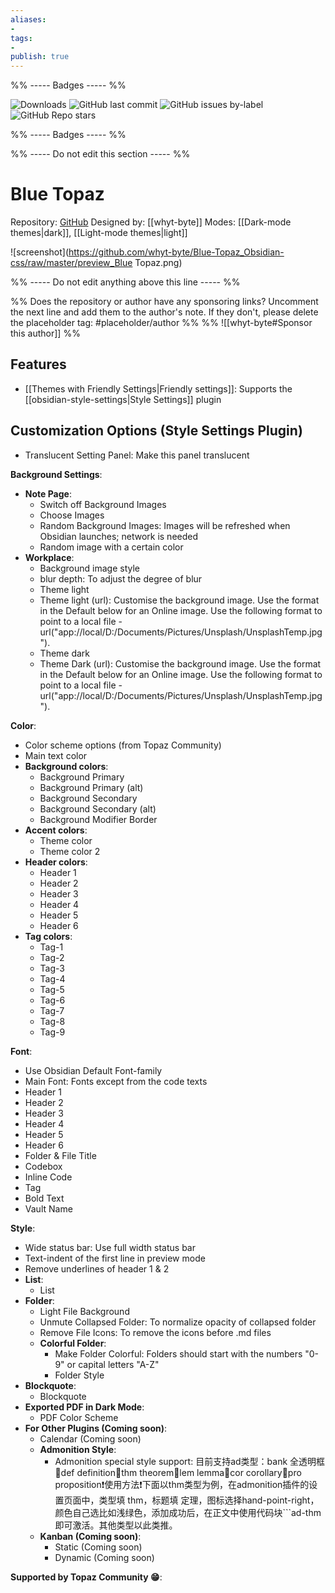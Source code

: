 ```yaml
---
aliases:
- 
tags: 
- 
publish: true
---
```


%% ----- Badges ----- %%

![Downloads](https://img.shields.io/badge/downloads-12380-573E7A?style=for-the-badge&logo=)
![GitHub last commit](https://img.shields.io/github/last-commit/whyt-byte/Blue-Topaz_Obsidian-css?color=573E7A&label=last%20update&logo=github&style=for-the-badge)
![GitHub issues by-label](https://img.shields.io/github/issues/whyt-byte/Blue-Topaz_Obsidian-css/help%20wanted?color=573E7A&logo=github&style=for-the-badge) 
![GitHub Repo stars](https://img.shields.io/github/stars/whyt-byte/Blue-Topaz_Obsidian-css?color=573E7A&logo=github&style=for-the-badge)

%% ----- Badges ----- %%

%% ----- Do not edit this section ----- %%

# Blue Topaz

Repository: [GitHub](https://github.com/whyt-byte/Blue-Topaz_Obsidian-css)
Designed by: [[whyt-byte]]
Modes: [[Dark-mode themes|dark]], [[Light-mode themes|light]]



![screenshot](https://github.com/whyt-byte/Blue-Topaz_Obsidian-css/raw/master/preview_Blue Topaz.png)

%% ----- Do not edit anything above this line ----- %% 

%% Does the repository or author have any sponsoring links? Uncomment the next line and add them to the author's note. If they don't, please delete the placeholder tag: #placeholder/author %%
%% ![[whyt-byte#Sponsor this author]] %%


## Features

- [[Themes with Friendly Settings|Friendly settings]]: Supports the [[obsidian-style-settings|Style Settings]] plugin

## Customization Options (Style Settings Plugin) 
- Translucent Setting Panel: Make this panel translucent

**Background Settings**: 
- **Note Page**: 
    - Switch off Background Images
    - Choose Images
    - Random Background Images: Images will be refreshed when Obsidian launches; network is needed
    - Random image with a certain color
- **Workplace**: 
    - Background image style
    - blur depth: To adjust the degree of blur
    - Theme light
    - Theme light (url): Customise the background image. Use the format in the Default below for an Online image. Use the following format to point to a local file - url("app://local/D:/Documents/Pictures/Unsplash/UnsplashTemp.jpg").
    - Theme dark
    - Theme Dark (url): Customise the background image. Use the format in the Default below for an Online image. Use the following format to point to a local file - url("app://local/D:/Documents/Pictures/Unsplash/UnsplashTemp.jpg").

**Color**: 
- Color scheme options (from Topaz Community)
- Main text color
- **Background colors**: 
    - Background Primary
    - Background Primary (alt)
    - Background Secondary
    - Background Secondary (alt)
    - Background Modifier Border
- **Accent colors**: 
    - Theme color
    - Theme color 2
- **Header colors**: 
    - Header 1
    - Header 2
    - Header 3
    - Header 4
    - Header 5
    - Header 6
- **Tag colors**: 
    - Tag-1
    - Tag-2
    - Tag-3
    - Tag-4
    - Tag-5
    - Tag-6
    - Tag-7
    - Tag-8
    - Tag-9

**Font**: 
- Use Obsidian Default Font-family
- Main Font: Fonts except from the code texts
- Header 1
- Header 2
- Header 3
- Header 4
- Header 5
- Header 6
- Folder & File Title
- Codebox
- Inline Code
- Tag
- Bold Text
- Vault Name

**Style**: 
- Wide status bar: Use full width status bar
- Text-indent of the first line in preview mode
- Remove underlines of header 1 & 2
- **List**: 
    - List
- **Folder**: 
    - Light File Background
    - Unmute Collapsed Folder: To normalize opacity of collapsed folder
    - Remove File Icons: To remove the icons before .md files
    - **Colorful Folder**: 
        - Make Folder Colorful: Folders should start with the numbers "0-9" or capital letters "A-Z"
        - Folder Style
- **Blockquote**: 
    - Blockquote
- **Exported PDF in Dark Mode**: 
    - PDF Color Scheme
- **For Other Plugins (Coming soon)**: 
    - Calendar (Coming soon)
    - **Admonition Style**: 
        - Admonition special style support: 目前支持ad类型：bank 全透明框🔸def definition🔸thm theorem🔸lem lemma🔸cor corollary🔸pro proposition❗使用方法❗下面以thm类型为例，在admonition插件的设置页面中，类型填 thm，标题填 定理，图标选择hand-point-right，颜色自己选比如浅绿色，添加成功后，在正文中使用代码块```ad-thm 即可激活。其他类型以此类推。
    - **Kanban (Coming soon)**: 
        - Static (Coming soon)
        - Dynamic (Coming soon)

**Supported by Topaz Community 😁**: 

